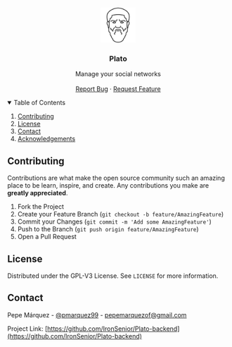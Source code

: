 <!-- PROJECT SHIELDS -->
<!--
*** I'm using markdown "reference style" links for readability.
*** Reference links are enclosed in brackets [ ] instead of parentheses ( ).
*** See the bottom of this document for the declaration of the reference variables
*** for contributors-url, forks-url, etc. This is an optional, concise syntax you may use.
*** https://www.markdownguide.org/basic-syntax/#reference-style-links
-->


<!-- PROJECT LOGO -->
<br />
<p align="center">
  <a href="https://github.com/IronSenior/Plato-backend">
    <img src="logo.png" alt="Logo" width="80" height="80">
  </a>

  <h3 align="center">Plato</h3>

  <p align="center">
    Manage your social networks
    <br />
    <br />
    <a href="https://github.com/IronSenior/Plato-backend/issues">Report Bug</a>
    ·
    <a href="https://github.com/IronSenior/Plato-backend/issues">Request Feature</a>
  </p>
</p>



<!-- TABLE OF CONTENTS -->
<details open="open">
  <summary>Table of Contents</summary>
  <ol>
    <li><a href="#contributing">Contributing</a></li>
    <li><a href="#license">License</a></li>
    <li><a href="#contact">Contact</a></li>
    <li><a href="#acknowledgements">Acknowledgements</a></li>
  </ol>
</details>


<!-- CONTRIBUTING -->
## Contributing

Contributions are what make the open source community such an amazing place to be learn, inspire, and create. Any contributions you make are **greatly appreciated**.

1. Fork the Project
2. Create your Feature Branch (`git checkout -b feature/AmazingFeature`)
3. Commit your Changes (`git commit -m 'Add some AmazingFeature'`)
4. Push to the Branch (`git push origin feature/AmazingFeature`)
5. Open a Pull Request



<!-- LICENSE -->
## License

Distributed under the GPL-V3 License. See `LICENSE` for more information.


<!-- CONTACT -->
## Contact

Pepe Márquez - [@pmarquez99](https://twitter.com/pmarquez99) - pepemarquezof@gmail.com

Project Link: [https://github.com/IronSenior/Plato-backend](https://github.com/IronSenior/Plato-backend)